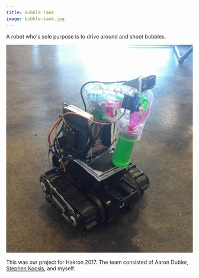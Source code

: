 ```yaml
---
title: Bubble Tank
image: bubble-tank.jpg
---
```


A robot who's sole purpose is to drive around and shoot bubbles.

![Bubble Tank](/img/content/bubble-tank/bubble-tank.jpg)

This was our project for Hakron 2017. The team consisted of Aaron Dubler, [Stephen Kocsis](https://www.youtube.com/channel/UCnDsOMp6A68Iyxq26EJ0yPQ), and myself.
